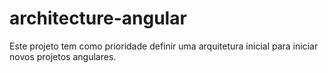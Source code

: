 # architecture-angular
Este projeto tem como prioridade definir uma arquitetura inicial para iniciar novos projetos angulares.
